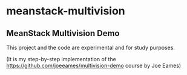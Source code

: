 meanstack-multivision
=====================

MeanStack Multivision Demo
--------------------------
This project and the code are experimental and for study purposes.

(It is my step-by-step implementation of the https://github.com/joeeames/multivision-demo course by Joe Eames)
